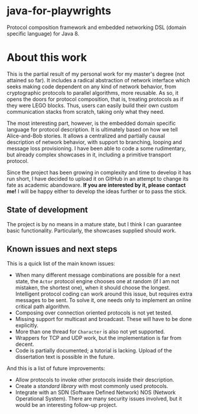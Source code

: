 
# java-for-playwrights

Protocol composition framework and embedded networking DSL (domain specific language) for Java 8.

# About this work

This is the partial result of my personal work for my master's degree (not attained so far). It includes a radical abstraction of network interface which seeks making code dependent on any kind of network behavior, from cryptographic protocols to parallel algorithms, more reusable. As so, it opens the doors for protocol composition, that is, treating protocols as if they were LEGO blocks. Thus, users can easily build their own custom communication stacks from scratch, taking only what they need.

The most interesting part, however, is the embedded domain specific language for protocol description. It is ultimately based on how we tell Alice-and-Bob stories. It allows a centralized and partially causal description of network behavior, with support to branching, looping and message loss provisioning. I have been able to code a some rudimentary, but already complex showcases in it, including a primitive transport protocol. 

Since the project has been growing in complexity and time to develop it has run short, I have decided to upload it on GitHub in an attempt to change its fate as academic abandoware. **If you are interested by it, please contact me!** I will be happy either to develop the ideas further or to pass the stick.

## State of development

The project is by no means in a mature state, but I think I can guarantee basic functionality. Particularly, the showcases supplied should work.

## Known issues and next steps

This is a quick list of the main known issues:

* When many different message combinations are possible for a next state, the `Actor` protocol engine chooses one at random (if I am not mistaken, the shortest one), when it should choose the longest. Intelligent protocol coding can work around this issue, but requires extra messages to be sent. To solve it, one needs only to implement an online critical path algorithm.
* Composing over connection oriented protocols is not yet tested.
* Missing support for multicast and broadcast. These will have to be done explicitly.
* More than one thread for `Character` is also not yet supported.
* Wrappers for TCP and UDP work, but the implementation is far from decent.
* Code is partially documented; a tutorial is lacking. Upload of the dissertation text is possible in the future.

And this is a list of future improvements:

* Allow protocols to invoke other protocols inside their description.
* Create a *standard library* with most commonly used protocols.
* Integrate with an SDN (Software Defined Network) NOS (Network Operational System). There are many security issues involved, but it would be an interesting follow-up project.
